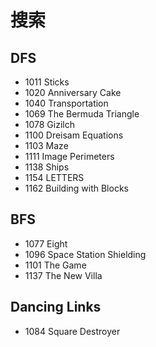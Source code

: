 # 搜索

## DFS

- 1011 Sticks
- 1020 Anniversary Cake
- 1040 Transportation
- 1069 The Bermuda Triangle
- 1078 Gizilch
- 1100 Dreisam Equations
- 1103 Maze
- 1111 Image Perimeters
- 1138 Ships
- 1154 LETTERS
- 1162 Building with Blocks


## BFS

- 1077 Eight
- 1096 Space Station Shielding
- 1101 The Game
- 1137 The New Villa


## Dancing Links

- 1084 Square Destroyer
